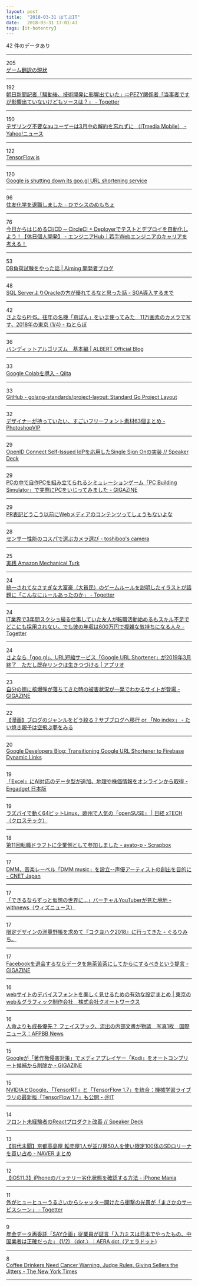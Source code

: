 ```yaml
---
layout: post
title:  "2018-03-31 はてぶIT"
date:   2018-03-31 17:01:43
tags: [it-hotentry]
---
```

42 件のデータあり

<hr><div class="row">
<div class="col-1"><span class="badge badge-pill badge-success h2">205</span></div>
<div class="col-11"><a href='https://anond.hatelabo.jp/20180330214636' target='_blank'>ゲーム翻訳の現状</a></div>
</div>
<hr>
<div class="row">
<div class="col-1"><span class="badge badge-pill badge-success h2">192</span></div>
<div class="col-11"><a href='https://togetter.com/li/1213646' target='_blank'>朝日新聞記者「騒動後、技術開発に影響出ていた」⇨PEZY関係者「当事者ですが影響出ていないけどもソースは？」 - Togetter</a></div>
</div>
<hr>
<div class="row">
<div class="col-1"><span class="badge badge-pill badge-success h2">150</span></div>
<div class="col-11"><a href='https://headlines.yahoo.co.jp/hl?a=20180331-00000012-zdn_m-sci' target='_blank'>テザリング不要なauユーザーは3月中の解約を忘れずに （ITmedia Mobile） - Yahoo!ニュース</a></div>
</div>
<hr>
<div class="row">
<div class="col-1"><span class="badge badge-pill badge-success h2">122</span></div>
<div class="col-11"><a href='https://js.tensorflow.org/' target='_blank'>TensorFlow.js</a></div>
</div>
<hr>
<div class="row">
<div class="col-1"><span class="badge badge-pill badge-success h2">120</span></div>
<div class="col-11"><a href='https://www.engadget.com/2018/03/30/google-shutting-down-goo-gl-url-shortening-service/' target='_blank'>Google is shutting down its goo.gl URL shortening service</a></div>
</div>
<hr>
<div class="row">
<div class="col-1"><span class="badge badge-pill badge-success h2">96</span></div>
<div class="col-11"><a href='http://hidesys.hatenablog.com/entry/2018/03/31/104549' target='_blank'>住友化学を退職しました - ひでシスのめもちょ</a></div>
</div>
<hr>
<div class="row">
<div class="col-1"><span class="badge badge-pill badge-success h2">76</span></div>
<div class="col-11"><a href='https://employment.en-japan.com/engineerhub/entry/2018/03/20/110000' target='_blank'>今日からはじめるCI/CD ─ CircleCI + Deployerでテストとデプロイを自動化しよう！【休日個人開発】 - エンジニアHub｜若手Webエンジニアのキャリアを考える！</a></div>
</div>
<hr>
<div class="row">
<div class="col-1"><span class="badge badge-pill badge-success h2">53</span></div>
<div class="col-11"><a href='https://developer.aiming-inc.com/infra/db-loadtest/' target='_blank'>DB負荷試験をやった話 | Aiming 開発者ブログ</a></div>
</div>
<hr>
<div class="row">
<div class="col-1"><span class="badge badge-pill badge-success h2">48</span></div>
<div class="col-11"><a href='http://ryoben.hateblo.jp/entry/2017/05/29/000853' target='_blank'>SQL ServerよりOracleの方が優れてるなと思った話 - SOA導入するまで</a></div>
</div>
<hr>
<div class="row">
<div class="col-1"><span class="badge badge-pill badge-success h2">42</span></div>
<div class="col-11"><a href='http://nlab.itmedia.co.jp/nl/articles/1803/31/news004.html' target='_blank'>さよならPHS。往年の名機「京ぽん」をいま使ってみた　11万画素のカメラで写す、2018年の東京 (1/4) - ねとらぼ</a></div>
</div>
<hr>
<div class="row">
<div class="col-1"><span class="badge badge-pill badge-success h2">36</span></div>
<div class="col-11"><a href='https://blog.albert2005.co.jp/2017/01/23/%E3%83%90%E3%83%B3%E3%83%87%E3%82%A3%E3%83%83%E3%83%88%E3%82%A2%E3%83%AB%E3%82%B4%E3%83%AA%E3%82%BA%E3%83%A0%E3%80%80%E5%9F%BA%E6%9C%AC%E7%B7%A8/' target='_blank'>バンディットアルゴリズム　基本編 | ALBERT Official Blog</a></div>
</div>
<hr>
<div class="row">
<div class="col-1"><span class="badge badge-pill badge-success h2">33</span></div>
<div class="col-11"><a href='https://qiita.com/clocker/items/ebeb5ea9ce216e1d6205' target='_blank'>Google Colabを導入 - Qiita</a></div>
</div>
<hr>
<div class="row">
<div class="col-1"><span class="badge badge-pill badge-success h2">33</span></div>
<div class="col-11"><a href='https://github.com/golang-standards/project-layout' target='_blank'>GitHub - golang-standards/project-layout: Standard Go Project Layout</a></div>
</div>
<hr>
<div class="row">
<div class="col-1"><span class="badge badge-pill badge-success h2">32</span></div>
<div class="col-11"><a href='http://photoshopvip.net/107956' target='_blank'>デザイナーが持っていたい、すごいフリーフォント素材63個まとめ - PhotoshopVIP</a></div>
</div>
<hr>
<div class="row">
<div class="col-1"><span class="badge badge-pill badge-success h2">29</span></div>
<div class="col-11"><a href='https://speakerdeck.com/rtechkouhou/openid-connect-self-issued-idpwoying-yong-sitasingle-sign-onfalseshi-zhuang' target='_blank'>OpenID Connect Self-Issued IdPを応用したSingle Sign Onの実装 // Speaker Deck</a></div>
</div>
<hr>
<div class="row">
<div class="col-1"><span class="badge badge-pill badge-success h2">29</span></div>
<div class="col-11"><a href='https://gigazine.net/news/20180330-pc-building-simulator/' target='_blank'>PCの中で自作PCを組み立てられるシミュレーションゲーム「PC Building Simulator」で実際にPCをいじってみました - GIGAZINE</a></div>
</div>
<hr>
<div class="row">
<div class="col-1"><span class="badge badge-pill badge-success h2">29</span></div>
<div class="col-11"><a href='https://anond.hatelabo.jp/20170803112406' target='_blank'>PR表記どうこう以前にWebメディアのコンテンツってしょうもないよな</a></div>
</div>
<hr>
<div class="row">
<div class="col-1"><span class="badge badge-pill badge-success h2">28</span></div>
<div class="col-11"><a href='http://www.toshiboo.com/entry/cospa01' target='_blank'>センサー性能のコスパで選ぶカメラ選び - toshiboo's camera</a></div>
</div>
<hr>
<div class="row">
<div class="col-1"><span class="badge badge-pill badge-success h2">25</span></div>
<div class="col-11"><a href='https://www.slideshare.net/Ayako_Hasegawa/amazon-mechanical-turk-92372451' target='_blank'>実践 Amazon Mechanical Turk</a></div>
</div>
<hr>
<div class="row">
<div class="col-1"><span class="badge badge-pill badge-success h2">24</span></div>
<div class="col-11"><a href='https://togetter.com/li/1213527' target='_blank'>統一されてなさすぎな大富豪（大貧民）のゲームルールを説明したイラストが話題に「こんなにルールあったのか」 - Togetter</a></div>
</div>
<hr>
<div class="row">
<div class="col-1"><span class="badge badge-pill badge-success h2">24</span></div>
<div class="col-11"><a href='https://togetter.com/li/1213467' target='_blank'>IT業界で3年間スクショ撮る仕事していた友人が転職活動始めるもスキル不足でどこにも採用されない。でも彼の年収は600万円で複雑な気持ちになる人々 - Togetter</a></div>
</div>
<hr>
<div class="row">
<div class="col-1"><span class="badge badge-pill badge-success h2">24</span></div>
<div class="col-11"><a href='http://appllio.com/20180331-9967-google-url-shortener-shutdown' target='_blank'>さよなら「goo.gl」、URL短縮サービス「Google URL Shortener」が2019年3月終了　ただし既存リンクは生きつづける | アプリオ</a></div>
</div>
<hr>
<div class="row">
<div class="col-1"><span class="badge badge-pill badge-success h2">23</span></div>
<div class="col-11"><a href='https://gigazine.net/news/20180330-outrider-interactive-nuke-map/' target='_blank'>自分の街に核爆弾が落ちてきた時の被害状況が一発でわかるサイトが登場 - GIGAZINE</a></div>
</div>
<hr>
<div class="row">
<div class="col-1"><span class="badge badge-pill badge-success h2">22</span></div>
<div class="col-11"><a href='http://www.taiyaki-oyako.com/entry/manga-blog-category' target='_blank'>【漫画】ブログのジャンルをどう絞る？サブブログへ移行 or 「No index」 - たい焼き親子は空飛ぶ夢をみる</a></div>
</div>
<hr>
<div class="row">
<div class="col-1"><span class="badge badge-pill badge-success h2">20</span></div>
<div class="col-11"><a href='https://developers.googleblog.com/2018/03/transitioning-google-url-shortener.html' target='_blank'>Google Developers Blog: Transitioning Google URL Shortener to Firebase Dynamic Links</a></div>
</div>
<hr>
<div class="row">
<div class="col-1"><span class="badge badge-pill badge-success h2">19</span></div>
<div class="col-11"><a href='https://japanese.engadget.com/2018/03/30/excel-ai/' target='_blank'>「Excel」にAI対応のデータ型が追加、地理や株価情報をオンラインから取得 - Engadget 日本版</a></div>
</div>
<hr>
<div class="row">
<div class="col-1"><span class="badge badge-pill badge-success h2">19</span></div>
<div class="col-11"><a href='http://tech.nikkeibp.co.jp/atcl/nxt/column/18/00079/00007/' target='_blank'>ラズパイで動く64ビットLinux、欧州で人気の「openSUSE」 | 日経 xTECH（クロステック）</a></div>
</div>
<hr>
<div class="row">
<div class="col-1"><span class="badge badge-pill badge-success h2">18</span></div>
<div class="col-11"><a href='https://scrapbox.io/ayato-p/%E7%AC%AC11%E5%9B%9E%E8%BB%A2%E8%81%B7%E3%83%89%E3%83%A9%E3%83%95%E3%83%88%E3%81%AB%E4%BC%81%E6%A5%AD%E5%81%B4%E3%81%A8%E3%81%97%E3%81%A6%E5%8F%82%E5%8A%A0%E3%81%97%E3%81%BE%E3%81%97%E3%81%9F' target='_blank'>第11回転職ドラフトに企業側として参加しました - ayato-p - Scrapbox</a></div>
</div>
<hr>
<div class="row">
<div class="col-1"><span class="badge badge-pill badge-success h2">17</span></div>
<div class="col-11"><a href='https://japan.cnet.com/article/35116989/' target='_blank'>DMM、音楽レーベル「DMM music」を設立--声優アーティストの創出を目的に - CNET Japan</a></div>
</div>
<hr>
<div class="row">
<div class="col-1"><span class="badge badge-pill badge-success h2">17</span></div>
<div class="col-11"><a href='https://withnews.jp/article/f0180331000qq000000000000000W00g10701qq000017019A' target='_blank'>「できるならずっと仮想の世界に…」バーチャルYouTuberが見た境地 - withnews（ウィズニュース）</a></div>
</div>
<hr>
<div class="row">
<div class="col-1"><span class="badge badge-pill badge-success h2">17</span></div>
<div class="col-11"><a href='http://blog.gururimichi.com/entry/2018/03/30/224344' target='_blank'>限定デザインの測量野帳を求めて『コクヨハク2018』に行ってきた - ぐるりみち。</a></div>
</div>
<hr>
<div class="row">
<div class="col-1"><span class="badge badge-pill badge-success h2">17</span></div>
<div class="col-11"><a href='https://gigazine.net/news/20180331-how-to-fade-out-facebook/' target='_blank'>Facebookを退会するならデータを無茶苦茶にしてからにするべきという提言 - GIGAZINE</a></div>
</div>
<hr>
<div class="row">
<div class="col-1"><span class="badge badge-pill badge-success h2">16</span></div>
<div class="col-11"><a href='http://quoitworks.com/blog/archives/584' target='_blank'>webサイトのデバイスフォントを美しく見せるための有効な設定まとめ | 東京のweb＆グラフィック制作会社　株式会社クオートワークス</a></div>
</div>
<hr>
<div class="row">
<div class="col-1"><span class="badge badge-pill badge-success h2">16</span></div>
<div class="col-11"><a href='http://www.afpbb.com/articles/-/3169476' target='_blank'>人命よりも成長優先？ フェイスブック、流出の内部文書が物議　写真1枚　国際ニュース：AFPBB News</a></div>
</div>
<hr>
<div class="row">
<div class="col-1"><span class="badge badge-pill badge-success h2">15</span></div>
<div class="col-11"><a href='https://gigazine.net/news/20180330-google-remove-autocomplete-kodi/' target='_blank'>Googleが「著作権侵害対策」でメディアプレイヤー「Kodi」をオートコンプリート候補から削除か - GIGAZINE</a></div>
</div>
<hr>
<div class="row">
<div class="col-1"><span class="badge badge-pill badge-success h2">15</span></div>
<div class="col-11"><a href='http://www.atmarkit.co.jp/ait/articles/1803/30/news099.html' target='_blank'>NVIDIAとGoogle、「TensorRT」と「TensorFlow 1.7」を統合：機械学習ライブラリの最新版「TensorFlow 1.7」も公開 - ＠IT</a></div>
</div>
<hr>
<div class="row">
<div class="col-1"><span class="badge badge-pill badge-success h2">14</span></div>
<div class="col-11"><a href='https://speakerdeck.com/shikichee/hurontowei-jing-yan-zhe-falsereactpurodakutogai-shan' target='_blank'>フロント未経験者のReactプロダクト改善 // Speaker Deck</a></div>
</div>
<hr>
<div class="row">
<div class="col-1"><span class="badge badge-pill badge-success h2">13</span></div>
<div class="col-11"><a href='https://matome.naver.jp/odai/2152246797865144201' target='_blank'>【前代未聞】京都高島屋 転売屋1人が並び屋50人を使い限定100体のSDロリーナを買い占め - NAVER まとめ</a></div>
</div>
<hr>
<div class="row">
<div class="col-1"><span class="badge badge-pill badge-success h2">12</span></div>
<div class="col-11"><a href='https://iphone-mania.jp/news-207768/' target='_blank'>【iOS11.3】iPhoneのバッテリー劣化状態を確認する方法 - iPhone Mania</a></div>
</div>
<hr>
<div class="row">
<div class="col-1"><span class="badge badge-pill badge-success h2">11</span></div>
<div class="col-11"><a href='https://togetter.com/li/1213709' target='_blank'>外がヒューヒューうるさいからシャッター開けたら衝撃の光景が「まさかのサービスシーン」 - Togetter</a></div>
</div>
<hr>
<div class="row">
<div class="col-1"><span class="badge badge-pill badge-success h2">9</span></div>
<div class="col-11"><a href='https://dot.asahi.com/dot/2018033000037.html' target='_blank'>年金データ再委託「SAY企画」従業員が証言「入力ミスは日本でやったもの、中国業者は正確だった」 (1/2) 〈dot.〉｜AERA dot. (アエラドット)</a></div>
</div>
<hr>
<div class="row">
<div class="col-1"><span class="badge badge-pill badge-success h2">8</span></div>
<div class="col-11"><a href='https://www.nytimes.com/2018/03/30/business/coffee-cancer-warning.html' target='_blank'>Coffee Drinkers Need Cancer Warning, Judge Rules, Giving Sellers the Jitters - The New York Times</a></div>
</div>
<hr>
